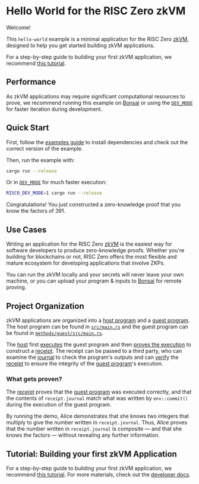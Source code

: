 # Hello World for the RISC Zero zkVM

Welcome!

This `hello-world` example is a minimal application for the RISC Zero [zkVM],
designed to help you get started building zkVM applications.

For a step-by-step guide to building your first zkVM application, we recommend
[this tutorial][tutorial].

## Performance

As zkVM applications may require significant computational resources to prove, we recommend running this example on [Bonsai] or using the [`DEV_MODE`][DEV_MODE] for faster iteration during development.

## Quick Start

First, follow the [examples guide] to install dependencies and check out the correct version of the example.

Then, run the example with:

```bash
cargo run --release
```

Or in [`DEV_MODE`][DEV_MODE] for much faster execution:

```bash
RISC0_DEV_MODE=1 cargo run --release
```

Congratulations! You just constructed a zero-knowledge proof that you know the
factors of 391.

## Use Cases

Writing an application for the RISC Zero [zkVM] is the easiest way for software
developers to produce zero-knowledge proofs. Whether you're building for
blockchains or not, RISC Zero offers the most flexible and mature
ecosystem for developing applications that involve ZKPs.

You can run the zkVM locally and your secrets will never leave your own machine,
or you can upload your program & inputs to [Bonsai] for remote proving.

## Project Organization

zkVM applications are organized into a [host program] and a [guest program]. The
host program can be found in [`src/main.rs`] and the guest program can be found
in [`methods/guest/src/main.rs`].

The [host] first [executes] the guest program and then [proves the
execution][prove] to construct a [receipt]. The receipt can be passed to a third
party, who can examine the [journal] to check the program's outputs and can
[verify] the [receipt] to ensure the integrity of the [guest program]'s
execution.

### What gets proven?

The [receipt] proves that the [guest program] was executed correctly, and that
the contents of `receipt.journal` match what was written by `env::commit()`
during the execution of the guest program.

By running the demo, Alice demonstrates that she knows two integers that
multiply to give the number written in `receipt.journal`. Thus, Alice proves
that the number written in `receipt.journal` is composite — and that she knows
the factors — without revealing any further information.

## Tutorial: Building your first zkVM Application

For a step-by-step guide to building your first zkVM application, we recommend [this
tutorial][tutorial]. For more materials, check out the [developer docs].

[`methods/guest/src/main.rs`]: ./methods/guest/src/main.rs
[`src/main.rs`]: ./src/main.rs
[Bonsai]: https://dev.bonsai.xyz
[developer docs]: https://dev.risczero.com/zkvm
[examples guide]: https://dev.risczero.com/api/zkvm/examples/#running-the-examples
[executes]: https://dev.risczero.com/terminology#execute
[guest program]: https://dev.risczero.com/terminology#guest-program
[host]: https://dev.risczero.com/terminology#host
[host program]: https://dev.risczero.com/terminology#host-program
[journal]: https://dev.risczero.com/terminology#journal
[prove]: https://dev.risczero.com/terminology#prove
[receipt]: https://dev.risczero.com/terminology#receipt
[tutorial]: https://dev.risczero.com/api/zkvm/tutorials/hello-world
[verify]: https://dev.risczero.com/terminology#verify
[zkVM]: https://dev.risczero.com/zkvm
[DEV_MODE]: https://dev.risczero.com/api/generating-proofs/dev-mode
